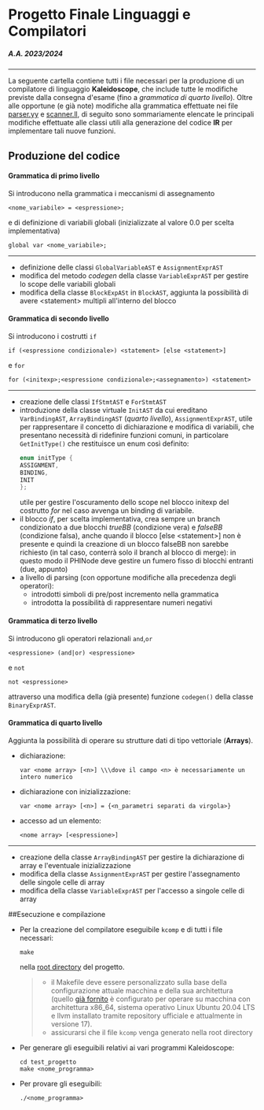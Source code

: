 # Progetto Finale Linguaggi e Compilatori

##### A.A. 2023/2024
---------

La seguente cartella contiene tutti i file necessari per la produzione di un compilatore di linguaggio **Kaleidoscope**, che include tutte le modifiche previste dalla consegna d'esame (fino a _grammatica di quarto livello_).
Oltre alle opportune (e già note) modifiche alla grammatica effettuate nei file [parser.yy](./parser.yy) e [scanner.ll](./scanner.ll), di seguito sono sommariamente elencate le principali modifiche effettuate alle classi utili alla generazione del codice **IR** per implementare tali nuove funzioni.

## Produzione del codice

#### Grammatica di primo livello

Si introducono nella grammatica i meccanismi di assegnamento
```
<nome_variabile> = <espressione>;
``` 
e di definizione di variabili globali (inizializzate al valore 0.0 per scelta implementativa)
```
global var <nome_variabile>;
```
----------

- definizione delle classi ```GlobalVariableAST``` e ```AssignmentExprAST```
- modifica del metodo _codegen_ della classe ```VariableExprAST``` per gestire lo scope delle variabili globali
- modifica della classe ```BlockExpASt``` in ```BlockAST```, aggiunta la possibilità di avere \<statement> multipli all'interno del blocco

#### Grammatica di secondo livello

Si introducono i costrutti ```if```
```
if (<espressione condizionale>) <statement> [else <statement>]
```
e ```for```
```
for (<initexp>;<espressione condizionale>;<assegnamento>) <statement>
```
--------
- creazione delle classi ```IfStmtAST``` e ```ForStmtAST```
- introduzione della classe virtuale ```InitAST``` da cui ereditano ```VarBindingAST```, ```ArrayBindingAST``` (_quarto livello_), ```AssignmentExprAST```, utile per rappresentare il concetto di dichiarazione e modifica di variabili, che presentano necessità di ridefinire funzioni comuni, in particolare ```GetInitType()``` che restituisce un enum così definito:
    ```c++
    enum initType {
    ASSIGNMENT,
    BINDING,
    INIT
    };
    ```
    utile per gestire l'oscuramento dello scope nel blocco initexp del costrutto _for_ nel caso avvenga un binding di variabile.
- il blocco _if_, per scelta implementativa, crea sempre un branch condizionato a due blocchi _trueBB_ (condizione vera) e _falseBB_ (condizione falsa), anche quando il blocco [else \<statement>] non è presente e quindi la creazione di un blocco falseBB non sarebbe richiesto (in tal caso, conterrà solo il branch al blocco di merge): in questo modo il PHINode deve gestire un fumero fisso di blocchi entranti (due, appunto)
- a livello di parsing (con opportune modifiche alla precedenza degli operatori):
    - introdotti simboli di pre/post incremento nella grammatica
    - introdotta la possibilità di rappresentare numeri negativi

#### Grammatica di terzo livello

Si introducono gli operatori relazionali ```and```,```or``` 
```
<espressione> (and|or) <espressione>
```
e ```not```
```
not <espressione>
```
attraverso una modifica della (già presente) funzione ```codegen()``` della classe ```BinaryExprAST```.

#### Grammatica di quarto livello

Aggiunta la possibilità di operare su strutture dati di tipo vettoriale (**Arrays**).


- dichiarazione:
    ```
    var <nome array> [<n>] \\\dove il campo <n> è necessariamente un intero numerico
    ```
    
- dichiarazione con inizializzazione:
    ```
    var <nome array> [<n>] = {<n_parametri separati da virgola>}
    ```
- accesso ad un elemento:
    ```
    <nome array> [<espressione>]
    ```
------
- creazione della classe ```ArrayBindingAST``` per gestire la dichiarazione di array e l'eventuale inizializzazione
- modifica della classe ```AssignmentExprAST``` per gestire l'assegnamento delle singole celle di array
- modifica della classe ```VariableExprAST``` per l'accesso a singole celle di array



##Esecuzione e compilazione

- Per la creazione del compilatore eseguibile ```kcomp``` e di tutti i file necessari:
    ```shell
    make
    ```
    nella [root directory](./) del progetto.
    >- il Makefile deve essere personalizzato sulla base della configurazione attuale macchina e della sua architettura (quello [già fornito](./Makefile) è configurato per operare su macchina con architettura x86_64, sistema operativo Linux Ubuntu 20.04 LTS e llvm installato tramite repository ufficiale e attualmente in versione 17).
    >- assicurarsi che il file ```kcomp``` venga generato nella root directory

- Per generare gli eseguibili relativi ai vari programmi Kaleidoscope:
    ```shell
    cd test_progetto
    make <nome_programma>
    ```
- Per provare gli eseguibili:
    ```shell
    ./<nome_programma>
    ```
